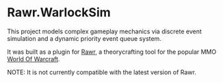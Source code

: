 Rawr.WarlockSim
===============

This project models complex gameplay mechanics via discrete event simulation and a dynamic priority event queue system.


It was built as a plugin for [Rawr](http://rawr.codeplex.com/), a theorycrafting tool for the popular MMO [World Of Warcraft](http://us.battle.net/wow/en/).

NOTE: It is not currently compatible with the latest version of Rawr. 

